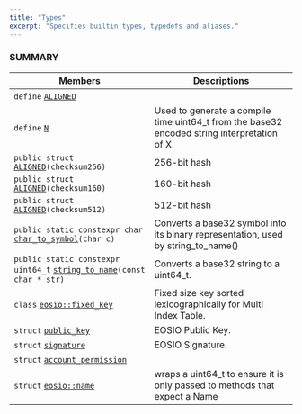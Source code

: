 ```yaml
---
title: "Types"
excerpt: "Specifies builtin types, typedefs and aliases."
---
```

### SUMMARY

 Members                        | Descriptions                                
--------------------------------|---------------------------------------------
`define` [`ALIGNED`](#ALIGNED)            |
`define` [`N`](#N)            | Used to generate a compile time uint64_t from the base32 encoded string interpretation of X.
`public struct` [`ALIGNED`](#ALIGNED)`(checksum256)`            | 256-bit hash
`public struct` [`ALIGNED`](#ALIGNED)`(checksum160)`            | 160-bit hash
`public struct` [`ALIGNED`](#ALIGNED)`(checksum512)`            | 512-bit hash
`public static constexpr char` [`char_to_symbol`](#char_to_symbol)`(char c)`            | Converts a base32 symbol into its binary representation, used by string_to_name()
`public static constexpr uint64_t` [`string_to_name`](#string_to_name)`(const char * str)`            | Converts a base32 string to a uint64_t.
`class` [`eosio::fixed_key`](docs2/types.md#classeosio_1_1fixed__key) | Fixed size key sorted lexicographically for Multi Index Table.
`struct` [`public_key`](docs2/types.md#structpublic__key) | EOSIO Public Key.
`struct` [`signature`](docs2/types.md#structsignature) | EOSIO Signature.
`struct` [`account_permission`](docs2/types.md#structaccount__permission) |
`struct` [`eosio::name`](docs2/types.md#structeosio_1_1name) | wraps a uint64_t to ensure it is only passed to methods that expect a Name